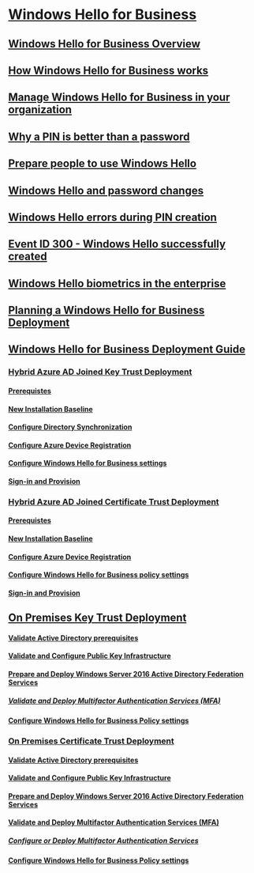 ﻿# [Windows Hello for Business](hello-identity-verification.md)

## [Windows Hello for Business Overview](hello-overview.md)
## [How Windows Hello for Business works](hello-how-it-works.md)
## [Manage Windows Hello for Business in your organization](hello-manage-in-organization.md)
## [Why a PIN is better than a password](hello-why-pin-is-better-than-password.md)
## [Prepare people to use Windows Hello](hello-prepare-people-to-use.md)
## [Windows Hello and password changes](hello-and-password-changes.md)
## [Windows Hello errors during PIN creation](hello-errors-during-pin-creation.md)
## [Event ID 300 - Windows Hello successfully created](hello-event-300.md)
## [Windows Hello biometrics in the enterprise](hello-biometrics-in-enterprise.md)

## [Planning a Windows Hello for Business Deployment](hello-planning-guide.md)

## [Windows Hello for Business Deployment Guide](hello-deployment-guide.md)
### [Hybrid Azure AD Joined Key Trust Deployment](hello-hybrid-key-trust.md)
#### [Prerequistes](hello-hybrid-key-trust-prereqs.md)
#### [New Installation Baseline](hello-hybrid-key-new-install.md)
#### [Configure Directory Synchronization](hello-hybrid-key-trust-dirsync.md)
#### [Configure Azure Device Registration](hello-hybrid-key-trust-devreg.md)
#### [Configure Windows Hello for Business settings](hello-hybrid-key-whfb-settings.md)
#### [Sign-in and Provision](hello-hybrid-key-whfb-provision.md)

### [Hybrid Azure AD Joined Certificate Trust Deployment](hello-hybrid-cert-trust.md)
#### [Prerequistes](hello-hybrid-cert-trust-prereqs.md)
#### [New Installation Baseline](hello-hybrid-cert-new-install.md)
#### [Configure Azure Device Registration](hello-hybrid-cert-trust-devreg.md)
#### [Configure Windows Hello for Business policy settings](hello-hybrid-cert-whfb-settings.md)
#### [Sign-in and Provision](hello-hybrid-cert-whfb-provision.md)

## [On Premises Key Trust Deployment](hello-deployment-key-trust.md)
#### [Validate Active Directory prerequisites](hello-key-trust-validate-ad-prereq.md)
#### [Validate and Configure Public Key Infrastructure](hello-key-trust-validate-pki.md)
#### [Prepare and Deploy Windows Server 2016 Active Directory Federation Services](hello-key-trust-adfs.md)
##### [Validate and Deploy Multifactor Authentication Services (MFA)](hello-key-trust-validate-deploy-mfa.md)
#### [Configure Windows Hello for Business Policy settings](hello-key-trust-policy-settings.md)

### [On Premises Certificate Trust Deployment](hello-deployment-cert-trust.md)
#### [Validate Active Directory prerequisites](hello-cert-trust-validate-ad-prereq.md)
#### [Validate and Configure Public Key Infrastructure](hello-cert-trust-validate-pki.md)
#### [Prepare and Deploy Windows Server 2016 Active Directory Federation Services](hello-cert-trust-adfs.md)
#### [Validate and Deploy Multifactor Authentication Services (MFA)](hello-cert-trust-validate-deploy-mfa.md)
##### [Configure or Deploy Multifactor Authentication Services](hello-cert-trust-deploy-mfa.md)
#### [Configure Windows Hello for Business Policy settings](hello-cert-trust-policy-settings.md)
